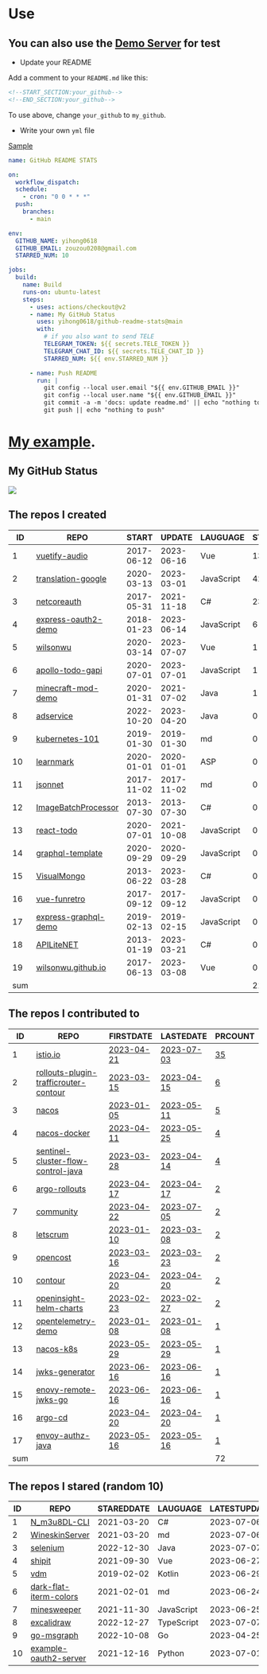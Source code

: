 # Use

## You can also use the [Demo Server](https://github.com/yihong0618/github-readme-stats-server) for test

- Update your README

Add a comment to your `README.md` like this:

```md
<!--START_SECTION:your_github-->
<!--END_SECTION:your_github-->
```
To use above, change `your_github` to `my_github`.

- Write your own `yml` file

[Sample](https://github.com/yihong0618/2021)

```yml
name: GitHub README STATS

on:
  workflow_dispatch:
  schedule:
    - cron: "0 0 * * *"
  push:
    branches:
      - main

env:
  GITHUB_NAME: yihong0618
  GITHUB_EMAIL: zouzou0208@gmail.com
  STARRED_NUM: 10

jobs:
  build:
    name: Build
    runs-on: ubuntu-latest
    steps:
      - uses: actions/checkout@v2
      - name: My GitHub Status
        uses: yihong0618/github-readme-stats@main
        with:
          # if you also want to send TELE
          TELEGRAM_TOKEN: ${{ secrets.TELE_TOKEN }}
          TELEGRAM_CHAT_ID: ${{ secrets.TELE_CHAT_ID }}
          STARRED_NUM: ${{ env.STARRED_NUM }}

      - name: Push README
        run: |
          git config --local user.email "${{ env.GITHUB_EMAIL }}"
          git config --local user.name "${{ env.GITHUB_EMAIL }}"
          git commit -a -m 'docs: update readme.md' || echo "nothing to commit"
          git push || echo "nothing to push"
```



# [My example](https://github.com/yihong0618/2021).

## My GitHub Status
<img align="middle" src="https://github-readme-stats-1.yihong0618.vercel.app/api?username=yihong0618&show_icons=true&&&hide_title=true" />

<!--START_SECTION:my_github-->
## The repos I created
| ID  |                                   REPO                                   |   START    |   UPDATE   |  LAUGUAGE  | STARS |
|-----|--------------------------------------------------------------------------|------------|------------|------------|-------|
|   1 | [vuetify-audio](https://github.com/wilsonwu/vuetify-audio)               | 2017-06-12 | 2023-06-16 | Vue        |   136 |
|   2 | [translation-google](https://github.com/wilsonwu/translation-google)     | 2020-03-13 | 2023-03-01 | JavaScript |    42 |
|   3 | [netcoreauth](https://github.com/wilsonwu/netcoreauth)                   | 2017-05-31 | 2021-11-18 | C#         |    23 |
|   4 | [express-oauth2-demo](https://github.com/wilsonwu/express-oauth2-demo)   | 2018-01-23 | 2023-06-14 | JavaScript |     6 |
|   5 | [wilsonwu](https://github.com/wilsonwu/wilsonwu)                         | 2020-03-14 | 2023-07-07 | Vue        |     1 |
|   6 | [apollo-todo-gapi](https://github.com/wilsonwu/apollo-todo-gapi)         | 2020-07-01 | 2023-07-01 | JavaScript |     1 |
|   7 | [minecraft-mod-demo](https://github.com/wilsonwu/minecraft-mod-demo)     | 2020-01-31 | 2021-07-02 | Java       |     1 |
|   8 | [adservice](https://github.com/wilsonwu/adservice)                       | 2022-10-20 | 2023-04-20 | Java       |     0 |
|   9 | [kubernetes-101](https://github.com/wilsonwu/kubernetes-101)             | 2019-01-30 | 2019-01-30 | md         |     0 |
|  10 | [learnmark](https://github.com/wilsonwu/learnmark)                       | 2020-01-01 | 2020-01-01 | ASP        |     0 |
|  11 | [jsonnet](https://github.com/wilsonwu/jsonnet)                           | 2017-11-02 | 2017-11-02 | md         |     0 |
|  12 | [ImageBatchProcessor](https://github.com/wilsonwu/ImageBatchProcessor)   | 2013-07-30 | 2013-07-30 | C#         |     0 |
|  13 | [react-todo](https://github.com/wilsonwu/react-todo)                     | 2020-07-01 | 2021-10-08 | JavaScript |     0 |
|  14 | [graphql-template](https://github.com/wilsonwu/graphql-template)         | 2020-09-29 | 2020-09-29 | JavaScript |     0 |
|  15 | [VisualMongo](https://github.com/wilsonwu/VisualMongo)                   | 2013-06-22 | 2023-03-28 | C#         |     0 |
|  16 | [vue-funretro](https://github.com/wilsonwu/vue-funretro)                 | 2017-09-12 | 2017-09-12 | JavaScript |     0 |
|  17 | [express-graphql-demo](https://github.com/wilsonwu/express-graphql-demo) | 2019-02-13 | 2019-02-15 | JavaScript |     0 |
|  18 | [APILiteNET](https://github.com/wilsonwu/APILiteNET)                     | 2013-01-19 | 2023-03-21 | C#         |     0 |
|  19 | [wilsonwu.github.io](https://github.com/wilsonwu/wilsonwu.github.io)     | 2017-06-13 | 2023-03-08 | Vue        |     0 |
| sum |                                                                          |            |            |            |   210 |

## The repos I contributed to
| ID  |                                                      REPO                                                       |                                          FIRSTDATE                                          |                                          LASTEDATE                                           |                                                           PRCOUNT                                                            |
|-----|-----------------------------------------------------------------------------------------------------------------|---------------------------------------------------------------------------------------------|----------------------------------------------------------------------------------------------|------------------------------------------------------------------------------------------------------------------------------|
|   1 | [istio.io](https://github.com/istio/istio.io)                                                                   | [2023-04-21](https://github.com/istio/istio.io/pull/13089)                                  | [2023-07-03](https://github.com/istio/istio.io/pull/13500)                                   | [35](https://github.com/istio/istio.io/pulls?q=created%3A2023+is%3Apr+author%3Awilsonwu)                                     |
|   2 | [rollouts-plugin-trafficrouter-contour](https://github.com/argoproj-labs/rollouts-plugin-trafficrouter-contour) | [2023-03-15](https://github.com/argoproj-labs/rollouts-plugin-trafficrouter-contour/pull/1) | [2023-04-15](https://github.com/argoproj-labs/rollouts-plugin-trafficrouter-contour/pull/13) | [6](https://github.com/argoproj-labs/rollouts-plugin-trafficrouter-contour/pulls?q=created%3A2023+is%3Apr+author%3Awilsonwu) |
|   3 | [nacos](https://github.com/alibaba/nacos)                                                                       | [2023-01-05](https://github.com/alibaba/nacos/pull/9803)                                    | [2023-05-11](https://github.com/alibaba/nacos/pull/10473)                                    | [5](https://github.com/alibaba/nacos/pulls?q=created%3A2023+is%3Apr+author%3Awilsonwu)                                       |
|   4 | [nacos-docker](https://github.com/nacos-group/nacos-docker)                                                     | [2023-04-11](https://github.com/nacos-group/nacos-docker/pull/331)                          | [2023-05-25](https://github.com/nacos-group/nacos-docker/pull/340)                           | [4](https://github.com/nacos-group/nacos-docker/pulls?q=created%3A2023+is%3Apr+author%3Awilsonwu)                            |
|   5 | [sentinel-cluster-flow-control-java](https://github.com/projectsesame/sentinel-cluster-flow-control-java)       | [2023-03-28](https://github.com/projectsesame/sentinel-cluster-flow-control-java/pull/2)    | [2023-04-14](https://github.com/projectsesame/sentinel-cluster-flow-control-java/pull/7)     | [4](https://github.com/projectsesame/sentinel-cluster-flow-control-java/pulls?q=created%3A2023+is%3Apr+author%3Awilsonwu)    |
|   6 | [argo-rollouts](https://github.com/argoproj/argo-rollouts)                                                      | [2023-04-17](https://github.com/argoproj/argo-rollouts/pull/2729)                           | [2023-04-17](https://github.com/argoproj/argo-rollouts/pull/2729)                            | [2](https://github.com/argoproj/argo-rollouts/pulls?q=created%3A2023+is%3Apr+author%3Awilsonwu)                              |
|   7 | [community](https://github.com/istio/community)                                                                 | [2023-04-22](https://github.com/istio/community/pull/1035)                                  | [2023-07-05](https://github.com/istio/community/pull/1115)                                   | [2](https://github.com/istio/community/pulls?q=created%3A2023+is%3Apr+author%3Awilsonwu)                                     |
|   8 | [letscrum](https://github.com/letscrum/letscrum)                                                                | [2023-01-10](https://github.com/letscrum/letscrum/pull/5)                                   | [2023-03-08](https://github.com/letscrum/letscrum/pull/8)                                    | [2](https://github.com/letscrum/letscrum/pulls?q=created%3A2023+is%3Apr+author%3Awilsonwu)                                   |
|   9 | [opencost](https://github.com/opencost/opencost)                                                                | [2023-03-16](https://github.com/opencost/opencost/pull/1773)                                | [2023-03-23](https://github.com/opencost/opencost/pull/1799)                                 | [2](https://github.com/opencost/opencost/pulls?q=created%3A2023+is%3Apr+author%3Awilsonwu)                                   |
|  10 | [contour](https://github.com/projectcontour/contour)                                                            | [2023-04-20](https://github.com/projectcontour/contour/pull/5299)                           | [2023-04-20](https://github.com/projectcontour/contour/pull/5299)                            | [2](https://github.com/projectcontour/contour/pulls?q=created%3A2023+is%3Apr+author%3Awilsonwu)                              |
|  11 | [openinsight-helm-charts](https://github.com/openinsight-proj/openinsight-helm-charts)                          | [2023-02-23](https://github.com/openinsight-proj/openinsight-helm-charts/pull/77)           | [2023-02-27](https://github.com/openinsight-proj/openinsight-helm-charts/pull/79)            | [2](https://github.com/openinsight-proj/openinsight-helm-charts/pulls?q=created%3A2023+is%3Apr+author%3Awilsonwu)            |
|  12 | [opentelemetry-demo](https://github.com/openinsight-proj/opentelemetry-demo)                                    | [2023-01-08](https://github.com/openinsight-proj/opentelemetry-demo/pull/1)                 | [2023-01-08](https://github.com/openinsight-proj/opentelemetry-demo/pull/1)                  | [1](https://github.com/openinsight-proj/opentelemetry-demo/pulls?q=created%3A2023+is%3Apr+author%3Awilsonwu)                 |
|  13 | [nacos-k8s](https://github.com/nacos-group/nacos-k8s)                                                           | [2023-05-29](https://github.com/nacos-group/nacos-k8s/pull/417)                             | [2023-05-29](https://github.com/nacos-group/nacos-k8s/pull/417)                              | [1](https://github.com/nacos-group/nacos-k8s/pulls?q=created%3A2023+is%3Apr+author%3Awilsonwu)                               |
|  14 | [jwks-generator](https://github.com/projectsesame/jwks-generator)                                               | [2023-06-16](https://github.com/projectsesame/jwks-generator/pull/1)                        | [2023-06-16](https://github.com/projectsesame/jwks-generator/pull/1)                         | [1](https://github.com/projectsesame/jwks-generator/pulls?q=created%3A2023+is%3Apr+author%3Awilsonwu)                        |
|  15 | [enovy-remote-jwks-go](https://github.com/projectsesame/enovy-remote-jwks-go)                                   | [2023-06-16](https://github.com/projectsesame/enovy-remote-jwks-go/pull/1)                  | [2023-06-16](https://github.com/projectsesame/enovy-remote-jwks-go/pull/1)                   | [1](https://github.com/projectsesame/enovy-remote-jwks-go/pulls?q=created%3A2023+is%3Apr+author%3Awilsonwu)                  |
|  16 | [argo-cd](https://github.com/argoproj/argo-cd)                                                                  | [2023-04-20](https://github.com/argoproj/argo-cd/pull/13300)                                | [2023-04-20](https://github.com/argoproj/argo-cd/pull/13300)                                 | [1](https://github.com/argoproj/argo-cd/pulls?q=created%3A2023+is%3Apr+author%3Awilsonwu)                                    |
|  17 | [envoy-authz-java](https://github.com/projectsesame/envoy-authz-java)                                           | [2023-05-16](https://github.com/projectsesame/envoy-authz-java/pull/7)                      | [2023-05-16](https://github.com/projectsesame/envoy-authz-java/pull/7)                       | [1](https://github.com/projectsesame/envoy-authz-java/pulls?q=created%3A2023+is%3Apr+author%3Awilsonwu)                      |
| sum |                                                                                                                 |                                                                                             |                                                                                              |                                                                                                                           72 |

## The repos I stared (random 10)
| ID |                                      REPO                                       | STAREDDATE |  LAUGUAGE  | LATESTUPDATE |
|----|---------------------------------------------------------------------------------|------------|------------|--------------|
|  1 | [N_m3u8DL-CLI](https://github.com/nilaoda/N_m3u8DL-CLI)                         | 2021-03-20 | C#         | 2023-07-06   |
|  2 | [WineskinServer](https://github.com/Gcenx/WineskinServer)                       | 2021-03-20 | md         | 2023-07-06   |
|  3 | [selenium](https://github.com/SeleniumHQ/selenium)                              | 2022-12-30 | Java       | 2023-07-07   |
|  4 | [shipit](https://github.com/18chetanpatel/shipit)                               | 2021-09-30 | Vue        | 2023-06-27   |
|  5 | [vdm](https://github.com/ingbyr/vdm)                                            | 2019-02-02 | Kotlin     | 2023-06-29   |
|  6 | [dark-flat-iterm-colors](https://github.com/QuentinWatt/dark-flat-iterm-colors) | 2021-02-01 | md         | 2023-06-24   |
|  7 | [minesweeper](https://github.com/flyerq/minesweeper)                            | 2021-11-30 | JavaScript | 2023-06-25   |
|  8 | [excalidraw](https://github.com/excalidraw/excalidraw)                          | 2022-12-27 | TypeScript | 2023-07-07   |
|  9 | [go-msgraph](https://github.com/open-networks/go-msgraph)                       | 2022-10-08 | Go         | 2023-04-25   |
| 10 | [example-oauth2-server](https://github.com/authlib/example-oauth2-server)       | 2021-12-16 | Python     | 2023-07-01   |

<!--END_SECTION:my_github-->
